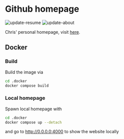 # Github homepage

![update-resume](https://github.com/cschindlbeck/cschindlbeck.github.io/actions/workflows/update-resume.yml/badge.svg)
![update-about](https://github.com/cschindlbeck/cschindlbeck.github.io/actions/workflows/update-about.yml/badge.svg)

Chris' personal homepage, visit [here](https://cschindlbeck.github.io/). 

## Docker

### Build

Build the image via

```sh
cd .docker
docker compose build
```

### Local homepage

Spawn local homepage with

```sh
cd .docker
docker compose up --detach
```

and go to http://0.0.0.0:4000 to show the website locally
